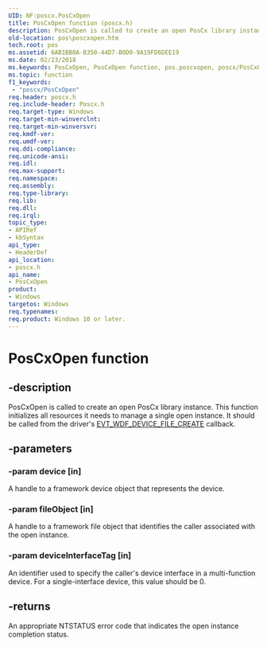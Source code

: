 ```yaml
---
UID: NF:poscx.PosCxOpen
title: PosCxOpen function (poscx.h)
description: PosCxOpen is called to create an open PosCx library instance. This function initializes all resources it needs to manage a single open instance. It should be called from the driver's EVT_WDF_DEVICE_FILE_CREATE callback.
old-location: pos\poscxopen.htm
tech.root: pos
ms.assetid: 6AB1BB0A-B350-44D7-B0D0-9A19FD6DEE19
ms.date: 02/23/2018
ms.keywords: PosCxOpen, PosCxOpen function, pos.poscxopen, poscx/PosCxOpen
ms.topic: function
f1_keywords:
 - "poscx/PosCxOpen"
req.header: poscx.h
req.include-header: Poscx.h
req.target-type: Windows
req.target-min-winverclnt: 
req.target-min-winversvr: 
req.kmdf-ver: 
req.umdf-ver: 
req.ddi-compliance: 
req.unicode-ansi: 
req.idl: 
req.max-support: 
req.namespace: 
req.assembly: 
req.type-library: 
req.lib: 
req.dll: 
req.irql: 
topic_type:
- APIRef
- kbSyntax
api_type:
- HeaderDef
api_location:
- poscx.h
api_name:
- PosCxOpen
product:
- Windows
targetos: Windows
req.typenames: 
req.product: Windows 10 or later.
---
```


# PosCxOpen function


## -description


PosCxOpen is called to create an open PosCx library instance. This function initializes all resources it needs to manage a single open instance. It should be called from the driver's <a href="https://docs.microsoft.com/windows-hardware/drivers/ddi/content/wdfdevice/nc-wdfdevice-evt_wdf_device_file_create">EVT_WDF_DEVICE_FILE_CREATE</a>   callback.


## -parameters




### -param device [in]

A handle to a framework device object that represents the device.


### -param fileObject [in]

A handle to a framework file object that identifies the caller associated with the open instance.


### -param deviceInterfaceTag [in]

An identifier used to specify the caller's device interface in a multi-function device.  For a single-interface device, this value should be 0.


## -returns



An appropriate NTSTATUS error code that indicates the open instance completion status.



